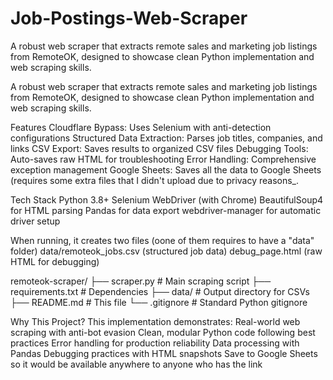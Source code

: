 # Job-Postings-Web-Scraper
A robust web scraper that extracts remote sales and marketing job listings from RemoteOK, designed to showcase clean Python implementation and web scraping skills.

A robust web scraper that extracts remote sales and marketing job listings from RemoteOK, designed to showcase clean Python implementation and web scraping skills.

Features
Cloudflare Bypass: Uses Selenium with anti-detection configurations
Structured Data Extraction: Parses job titles, companies, and links
CSV Export: Saves results to organized CSV files
Debugging Tools: Auto-saves raw HTML for troubleshooting
Error Handling: Comprehensive exception management
Google Sheets: Saves all the data to Google Sheets (requires some extra files that I didn't upload due to privacy reasons_. 

Tech Stack
Python 3.8+
Selenium WebDriver (with Chrome)
BeautifulSoup4 for HTML parsing
Pandas for data export
webdriver-manager for automatic driver setup

When running, it creates two files (oone of them requires to have a "data" folder)
data/remoteok_jobs.csv (structured job data)
debug_page.html (raw HTML for debugging)


remoteok-scraper/
├── scraper.py            # Main scraping script
├── requirements.txt      # Dependencies
├── data/                 # Output directory for CSVs
├── README.md             # This file
└── .gitignore            # Standard Python gitignore

Why This Project?
This implementation demonstrates:
Real-world web scraping with anti-bot evasion
Clean, modular Python code following best practices
Error handling for production reliability
Data processing with Pandas
Debugging practices with HTML snapshots
Save to Google Sheets so it would be available anywhere to anyone who has the link
